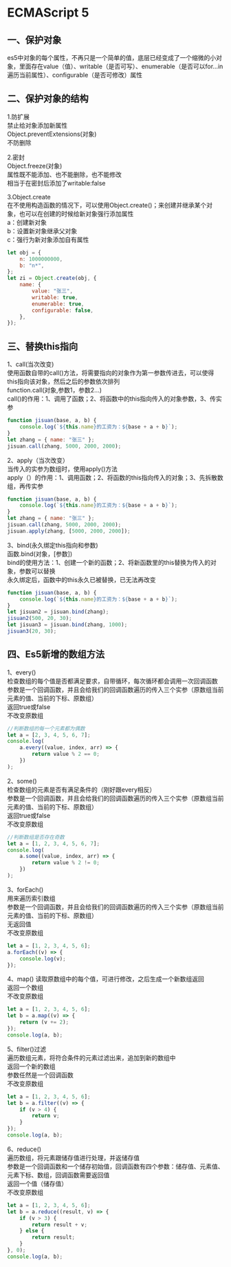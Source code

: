 # ECMAScript 5

## 一、保护对象
es5中对象的每个属性，不再只是一个简单的值，底层已经变成了一个缩微的小对象，里面存在value（值）、writable（是否可写）、enumerable（是否可以for…in遍历当前属性）、configurable（是否可修改）属性  

## 二、保护对象的结构

1.防扩展  
禁止给对象添加新属性  
Object.preventExtensions(对象)  
不防删除  

2.密封  
Object.freeze(对象)  
属性既不能添加、也不能删除，也不能修改  
相当于在密封后添加了writable:false  

3.Object.create  
在不使用构造函数的情况下，可以使用Object.create()；来创建并继承某个对象，也可以在创建的时候给新对象强行添加属性  
a：创建新对象  
b：设置新对象继承父对象  
c：强行为新对象添加自有属性  
```js
let obj = {
	n: 1000000000,
	b: "n*",
};
let zi = Object.create(obj, {
	name: {
		value: "张三",
		writable: true,
		enumerable: true,
		configurable: false,
	},
});
```
## 三、替换this指向

1、call(当次改变)  
使用函数自带的call()方法，将需要指向的对象作为第一参数传进去，可以使得this指向该对象，然后之后的参数依次排列  
function.call(对象,参数1，参数2…)  
call()的作用：1、调用了函数；2、将函数中的this指向传入的对象参数，3、传实参  

```js
function jisuan(base, a, b) {
	console.log(`${this.name}的工资为：${base + a + b}`);
}
let zhang = { name: "张三" };
jisuan.call(zhang, 5000, 2000, 2000);
```
2、apply（当次改变）  
当传入的实参为数组时，使用apply()方法  
apply（）的作用：1、调用函数；2、将函数的this指向传入的对象；3、先拆散数组，再传实参  
```js
function jisuan(base, a, b) {
	console.log(`${this.name}的工资为：${base + a + b}`);
}
let zhang = { name: "张三" };
jisuan.call(zhang, 5000, 2000, 2000);
jisuan.apply(zhang, [5000, 2000, 2000]);
```

3、bind(永久绑定this指向和参数)  
函数.bind(对象，[参数])  
bind的使用方法：1、创建一个新的函数；2、将新函数里的this替换为传入的对象，参数可以替换  
永久绑定后，函数中的this永久已被替换，已无法再改变  

```js
function jisuan(base, a, b) {
	console.log(`${this.name}的工资为：${base + a + b}`);
}
let jisuan2 = jisuan.bind(zhang);
jisuan2(500, 20, 30);
let jisuan3 = jisuan.bind(zhang, 1000);
jisuan3(20, 30);
```

## 四、Es5新增的数组方法

1、every()  
检查数组的每个值是否都满足要求，自带循环，每次循环都会调用一次回调函数  
参数是一个回调函数，并且会给我们的回调函数遍历的传入三个实参（原数组当前元素的值、当前的下标、原数组）  
返回true或false  
不改变原数组  
```js
//判断数组的每一个元素都为偶数
let a = [2, 3, 4, 5, 6, 7];
console.log(
	a.every((value, index, arr) => {
		return value % 2 == 0;
	})
);
```
2、some()  
检查数组的元素是否有满足条件的（刚好跟every相反）  
参数是一个回调函数，并且会给我们的回调函数遍历的传入三个实参（原数组当前元素的值、当前的下标、原数组）  
返回true或false  
不改变原数组  
```js
//判断数组是否存在奇数
let a = [1, 2, 3, 4, 5, 6, 7];
console.log(
	a.some((value, index, arr) => {
		return value % 2 != 0;
	})
);
```
3、forEach()  
用来遍历索引数组  
参数是一个回调函数，并且会给我们的回调函数遍历的传入三个实参（原数组当前元素的值、当前的下标、原数组）  
无返回值  
不改变原数组  
```js
let a = [1, 2, 3, 4, 5, 6];
a.forEach((v) => {
	console.log(v);
});
```
4、map()
读取原数组中的每个值，可进行修改，之后生成一个新数组返回  
返回一个数组  
不改变原数组  
```js
let a = [1, 2, 3, 4, 5, 6];
let b = a.map((v) => {
	return (v += 2);
});
console.log(a, b);
```
5、filter()过滤  
遍历数组元素，将符合条件的元素过滤出来，追加到新的数组中  
返回一个新的数组  
参数任然是一个回调函数  
不改变原数组  
```js
let a = [1, 2, 3, 4, 5, 6];
let b = a.filter((v) => {
	if (v > 4) {
		return v;
	}
});
console.log(a, b);
```
6、reduce()  
遍历数组，将元素跟储存值进行处理，并返储存值  
参数是一个回调函数和一个储存初始值，回调函数有四个参数：储存值、元素值、元素下标、数组，回调函数需要返回值  
返回一个值（储存值）  
不改变原数组  
```js
let a = [1, 2, 3, 4, 5, 6];
let b = a.reduce((result, v) => {
	if (v > 3) {
		return result + v;
	} else {
		return result;
	}
}, 0);
console.log(a, b);
```